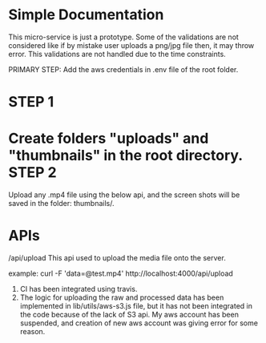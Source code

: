 Simple Documentation
===================
This micro-service is just a prototype. Some of the validations are not considered like if by mistake user uploads a png/jpg file then, it may throw error. This validations are not handled due to the time constraints.

PRIMARY STEP:  Add the aws credentials in .env file of the root folder.

STEP 1
===
Create folders "uploads" and "thumbnails" in the root directory.
STEP 2
===
Upload any .mp4 file using the below api, and the screen shots will be saved in the folder: thumbnails/.

APIs
===
/api/upload
This api used to upload the media file onto the server.

example:  curl -F 'data=@test.mp4' http://localhost:4000/api/upload


1. CI has been integrated using travis.
2. The logic for uploading the raw and processed data has been implemented in lib/utils/aws-s3.js file, but it has not been integrated in the code because of the lack of S3 api. My aws account has been suspended, and creation of new aws account was giving error for some reason.  
